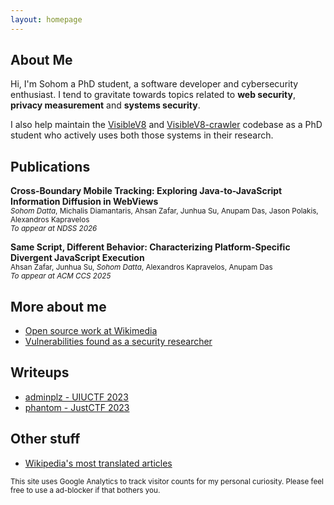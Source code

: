```yaml
---
layout: homepage
---
```


## About Me

Hi, I'm Sohom a PhD student, a software developer and cybersecurity enthusiast. I tend to gravitate towards topics related to **web security**, **privacy measurement** and **systems security**.

I also help maintain the [VisibleV8](https://github.com/wspr-ncsu/visiblev8) and [VisibleV8-crawler](https://github.com/wspr-ncsu/visiblev8-crawler) codebase as a PhD student who actively uses both those systems in their research.

## Publications

**Cross-Boundary Mobile Tracking: Exploring Java-to-JavaScript Information Diffusion in WebViews**<br>
<small>*Sohom Datta*, Michalis Diamantaris, Ahsan Zafar, Junhua Su, Anupam Das, Jason Polakis, Alexandros Kapravelos</small><br>
<small>*To appear at NDSS 2026*</small>

**Same Script, Different Behavior: Characterizing Platform-Specific Divergent JavaScript Execution**<br>
<small>Ahsan Zafar, Junhua Su, *Sohom Datta*, Alexandros Kapravelos, Anupam Das</small><br>
<small>*To appear at ACM CCS 2025*</small>

<!--
* (During undergraduate studies) Shetty, Nisha P.; Muniyal, Balachandra; Dokania, Akshat; **Datta, Sohom**; Gandluri, Manas Subramanyam; Maben, Leander Melroy; Priyanshu, Aman (2023-09-28). ["Guarding Your Social Circle: Strategies to Protect Key Connections and Edge Importance"](https://www.hindawi.com/journals/scn/2023/2548962/). *Security and Communication Networks*. **2023**: e2548962. [doi](https://en.wikipedia.org/wiki/Doi_(identifier) "Doi (identifier)"):[10.1155/2023/2548962](https://doi.org/10.1155%2F2023%2F2548962). [ISSN](https://en.wikipedia.org/wiki/ISSN_(identifier) "ISSN (identifier)") [1939-0114](https://www.worldcat.org/issn/1939-0114) -->

## More about me

- [Open source work at Wikimedia](./open-source)
- [Vulnerabilities found as a security researcher](./vulns)

## Writeups

* [adminplz - UIUCTF 2023](./writeups/adminplz)
* [phantom - JustCTF 2023](./writeups/phantom)

## Other stuff
* [Wikipedia's most translated articles](./most-translated-articles-on-wikipedia/pretty.html)

<small>This site uses Google Analytics to track visitor counts for my personal curiosity. Please feel free to use a ad-blocker if that bothers you.</small>